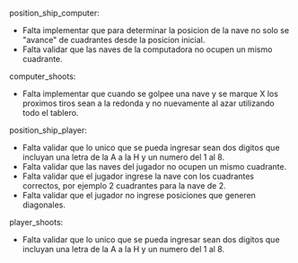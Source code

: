 position_ship_computer:
- Falta implementar que para determinar la posicion de la nave no solo se "avance" de cuadrantes desde la 
posicion inicial.
- Falta validar que las naves de la computadora no ocupen un mismo cuadrante.

computer_shoots:
- Falta implementar que cuando se golpee una nave y se marque X los proximos tiros sean a la redonda y no nuevamente al azar utilizando todo el tablero.


position_ship_player:
- Falta validar que lo unico que se pueda ingresar sean dos digitos que incluyan una letra de la A a la H y un numero del 1 al 8.
- Falta validar que las naves del jugador no ocupen un mismo cuadrante.
- Falta validar que el jugador ingrese la nave con los cuadrantes correctos, por ejemplo 2 cuadrantes para la nave de 2.
- Falta validar que el jugador no ingrese posiciones que generen diagonales.

player_shoots:
- Falta validar que lo unico que se pueda ingresar sean dos digitos que incluyan una letra de la A a la H y un numero del 1 al 8.
